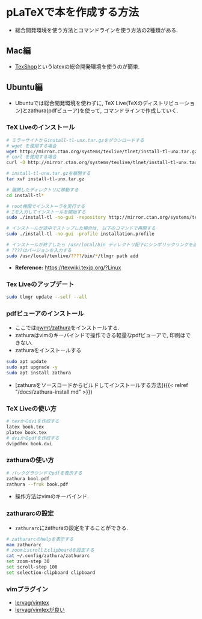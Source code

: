 # pLaTeXで本を作成する方法
- 総合開発環境を使う方法とコマンドラインを使う方法の2種類がある.

## Mac編
- [TexShop](https://pages.uoregon.edu/koch/texshop/)というlatexの総合開発環境を使うのが簡単.

## Ubuntu編
- Ubuntuでは総合開発環境を使わずに, TeX Live(TeXのディストリビューション)とzathura(pdfビューア)を使って, コマンドラインで作成していく.

### TeX Liveのインストール
```bash
# ミラーサイトからinstall-tl-unx.tar.gzをダウンロードする
# wget を使用する場合
wget http://mirror.ctan.org/systems/texlive/tlnet/install-tl-unx.tar.gz
# curl を使用する場合
curl -O http://mirror.ctan.org/systems/texlive/tlnet/install-tl-unx.tar.gz

# install-tl-unx.tar.gzを展開する
tar xvf install-tl-unx.tar.gz

# 展開したディレクトリに移動する
cd install-tl*

# root権限でインストーラを実行する
# Iを入力してインストールを開始する
sudo ./install-tl -no-gui -repository http://mirror.ctan.org/systems/texlive/tlnet/

# インストールが途中でストップした場合は, 以下のコマンドで再開する
sudo ./install-tl -no-gui -profile installation.profile

# インストールが終了したら /usr/local/bin ディレクトリ配下にシンボリックリンクを追加する
# ????はバージョンを入力する
sudo /usr/local/texlive/????/bin/*/tlmgr path add
```
- **Reference:** https://texwiki.texjp.org/?Linux

### Tex Liveのアップデート
```bash
sudo tlmgr update --self --all
```

### pdfビューアのインストール
- ここでは[pwmt/zathura](https://github.com/pwmt/zathura)をインストールする.
- zathuraはvimのキーバインドで操作できる軽量なpdfビューアで, 印刷はできない.
- zathuraをインストールする

```bash
sudo apt update
sudo apt upgrade -y
sudo apt install zathura
```
- [zathuraをソースコードからビルドしてインストールする方法]({{< relref "/docs/zathura-install.md" >}})

### TeX Liveの使い方
```bash
# texからdviを作成する
latex book.tex
platex book.tex
# dviからpdfを作成する
dvipdfmx book.dvi
```

### zathuraの使い方
```bash
# バックグラウンドでpdfを表示する
zathura bool.pdf
zathura --frok book.pdf
```
- 操作方法はvimのキーバインド.

### zathurarcの設定
- `zathurarc`にzathuraの設定をすることができる.
```bash
# zathurarcのhelpを表示する
man zathurarc
# zoomとscrollとclipboardを設定する
cat ~/.config/zathura/zathurarc
set zoom-step 30
set scroll-step 100
set selection-clipboard clipboard
```

### vimプラグイン
- [lervag/vimtex](https://github.com/lervag/vimtex)
- [lervag/vimtexが良い](https://ymatz.net/journal/20180428/)
